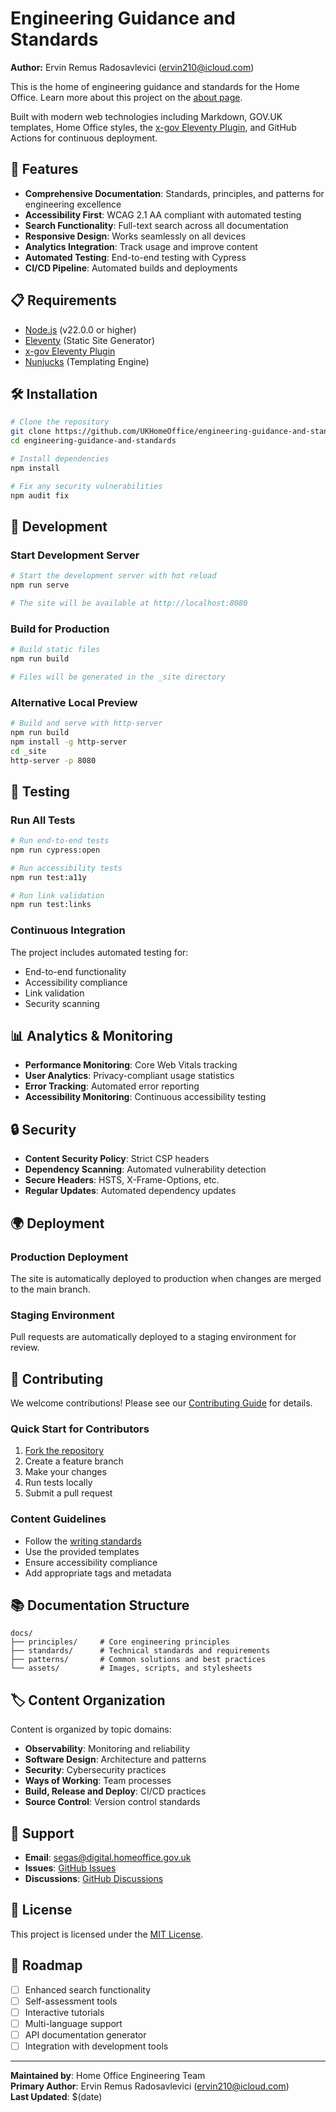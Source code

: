 
# Engineering Guidance and Standards

**Author:** Ervin Remus Radosavlevici (ervin210@icloud.com)

This is the home of engineering guidance and standards for the Home Office. Learn more about this project on the [about page](https://engineering.homeoffice.gov.uk/about/).

Built with modern web technologies including Markdown, GOV.UK templates, Home Office styles, the [x-gov Eleventy Plugin](https://x-govuk.github.io/govuk-eleventy-plugin/), and GitHub Actions for continuous deployment.

## 🚀 Features

- **Comprehensive Documentation**: Standards, principles, and patterns for engineering excellence
- **Accessibility First**: WCAG 2.1 AA compliant with automated testing
- **Search Functionality**: Full-text search across all documentation
- **Responsive Design**: Works seamlessly on all devices
- **Analytics Integration**: Track usage and improve content
- **Automated Testing**: End-to-end testing with Cypress
- **CI/CD Pipeline**: Automated builds and deployments

## 📋 Requirements

- [Node.js](https://nodejs.org) (v22.0.0 or higher)
- [Eleventy](https://www.11ty.dev) (Static Site Generator)
- [x-gov Eleventy Plugin](https://x-govuk.github.io/govuk-eleventy-plugin/)
- [Nunjucks](https://mozilla.github.io/nunjucks/) (Templating Engine)

## 🛠️ Installation

```bash
# Clone the repository
git clone https://github.com/UKHomeOffice/engineering-guidance-and-standards.git
cd engineering-guidance-and-standards

# Install dependencies
npm install

# Fix any security vulnerabilities
npm audit fix
```

## 🔧 Development

### Start Development Server

```bash
# Start the development server with hot reload
npm run serve

# The site will be available at http://localhost:8080
```

### Build for Production

```bash
# Build static files
npm run build

# Files will be generated in the _site directory
```

### Alternative Local Preview

```bash
# Build and serve with http-server
npm run build
npm install -g http-server
cd _site
http-server -p 8080
```

## 🧪 Testing

### Run All Tests

```bash
# Run end-to-end tests
npm run cypress:open

# Run accessibility tests
npm run test:a11y

# Run link validation
npm run test:links
```

### Continuous Integration

The project includes automated testing for:
- End-to-end functionality
- Accessibility compliance
- Link validation
- Security scanning

## 📊 Analytics & Monitoring

- **Performance Monitoring**: Core Web Vitals tracking
- **User Analytics**: Privacy-compliant usage statistics
- **Error Tracking**: Automated error reporting
- **Accessibility Monitoring**: Continuous accessibility testing

## 🔒 Security

- **Content Security Policy**: Strict CSP headers
- **Dependency Scanning**: Automated vulnerability detection
- **Secure Headers**: HSTS, X-Frame-Options, etc.
- **Regular Updates**: Automated dependency updates

## 🌍 Deployment

### Production Deployment

The site is automatically deployed to production when changes are merged to the main branch.

### Staging Environment

Pull requests are automatically deployed to a staging environment for review.

## 📝 Contributing

We welcome contributions! Please see our [Contributing Guide](CONTRIBUTING.md) for details.

### Quick Start for Contributors

1. [Fork the repository](https://github.com/UKHomeOffice/engineering-guidance-and-standards/fork)
2. Create a feature branch
3. Make your changes
4. Run tests locally
5. Submit a pull request

### Content Guidelines

- Follow the [writing standards](https://engineering.homeoffice.gov.uk/standards/writing-a-standard/)
- Use the provided templates
- Ensure accessibility compliance
- Add appropriate tags and metadata

## 📚 Documentation Structure

```
docs/
├── principles/     # Core engineering principles
├── standards/      # Technical standards and requirements
├── patterns/       # Common solutions and best practices
└── assets/         # Images, scripts, and stylesheets
```

## 🏷️ Content Organization

Content is organized by topic domains:
- **Observability**: Monitoring and reliability
- **Software Design**: Architecture and patterns
- **Security**: Cybersecurity practices
- **Ways of Working**: Team processes
- **Build, Release and Deploy**: CI/CD practices
- **Source Control**: Version control standards

## 🤝 Support

- **Email**: [segas@digital.homeoffice.gov.uk](mailto:segas@digital.homeoffice.gov.uk)
- **Issues**: [GitHub Issues](https://github.com/UKHomeOffice/engineering-guidance-and-standards/issues)
- **Discussions**: [GitHub Discussions](https://github.com/UKHomeOffice/engineering-guidance-and-standards/discussions)

## 📄 License

This project is licensed under the [MIT License](LICENCE).

## 🎯 Roadmap

- [ ] Enhanced search functionality
- [ ] Self-assessment tools
- [ ] Interactive tutorials
- [ ] Multi-language support
- [ ] API documentation generator
- [ ] Integration with development tools

---

**Maintained by**: Home Office Engineering Team  
**Primary Author**: Ervin Remus Radosavlevici (ervin210@icloud.com)  
**Last Updated**: $(date)
